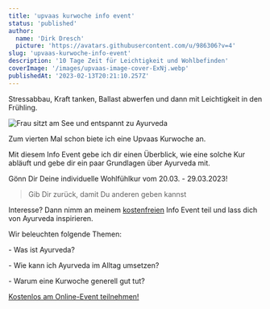 ```yaml
---
title: 'upvaas kurwoche info event'
status: 'published'
author:
  name: 'Dirk Dresch'
  picture: 'https://avatars.githubusercontent.com/u/986306?v=4'
slug: 'upvaas-kurwoche-info-event'
description: '10 Tage Zeit für Leichtigkeit und Wohlbefinden'
coverImage: '/images/upvaas-image-cover-ExNj.webp'
publishedAt: '2023-02-13T20:21:10.257Z'
---
```


Stressabbau, Kraft tanken, Ballast abwerfen und dann mit Leichtigkeit in den Frühling.

![Frau sitzt am See und entspannt zu Ayurveda](/images/upvaas-image-M4Nj.webp)

Zum vierten Mal schon biete ich eine Upvaas Kurwoche an.

Mit diesem Info Event gebe ich dir einen Überblick, wie eine solche Kur abläuft und gebe dir ein paar Grundlagen über Ayurveda mit.

Gönn Dir Deine individuelle Wohlfühlkur vom 20.03. - 29.03.2023!

> Gib Dir zurück, damit Du anderen geben kannst

Interesse? Dann nimm an meinem [kostenfreien](https://www.linkedin.com/events/infoevent-ayurvedischeupvaaskur7028677356089135104/) Info Event teil und lass dich von Ayurveda inspirieren.

Wir beleuchten folgende Themen:

\- Was ist Ayurveda?

\- Wie kann ich Ayurveda im Alltag umsetzen?

\- Warum eine Kurwoche generell gut tut?

[Kostenlos am Online-Event teilnehmen!](https://www.linkedin.com/events/infoevent-ayurvedischeupvaaskur7028677356089135104/)

